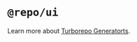 # `@repo/ui`

Learn more about [Turborepo Generatorts](https://turbo.build/repo/docs/core-concepts/monorepos/code-generation).
